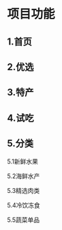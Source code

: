 # 项目功能

## 1.首页

## 2.优选

## 3.特产

## 4.试吃

## 5.分类

5.1新鲜水果

5.2海鲜水产

5.3精选肉类

5.4冷饮冻食

5.5蔬菜单品



